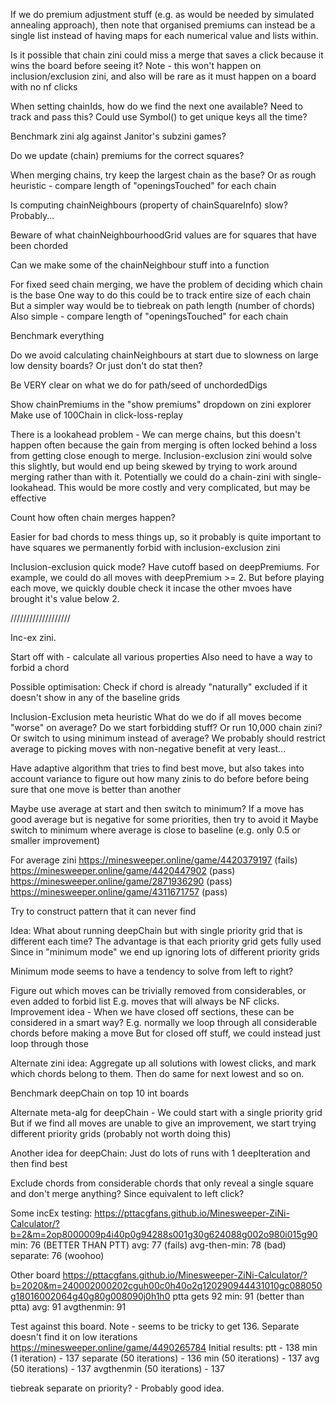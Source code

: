 If we do premium adjustment stuff (e.g. as would be needed by simulated annealing approach), then note that organised premiums can instead be a single list instead of having maps for each numerical value and lists within.

Is it possible that chain zini could miss a merge that saves a click because it wins the board before seeing it?
Note - this won't happen on inclusion/exclusion zini, and also will be rare as it must happen on a board with no nf clicks

When setting chainIds, how do we find the next one available? Need to track and pass this?
Could use Symbol() to get unique keys all the time?

Benchmark zini alg against Janitor's subzini games?

Do we update (chain) premiums for the correct squares?

When merging chains, try keep the largest chain as the base?
Or as rough heuristic - compare length of "openingsTouched" for each chain

Is computing chainNeighbours (property of chainSquareInfo) slow?
Probably...

Beware of what chainNeighbourhoodGrid values are for squares that have been chorded

Can we make some of the chainNeighbour stuff into a function

For fixed seed chain merging, we have the problem of deciding which chain is the base
One way to do this could be to track entire size of each chain
But a simpler way would be to tiebreak on path length (number of chords)
Also simple - compare length of "openingsTouched" for each chain

Benchmark everything

Do we avoid calculating chainNeighbours at start due to slowness on large low density boards?
Or just don't do stat then?

Be VERY clear on what we do for path/seed of unchordedDigs

Show chainPremiums in the "show premiums" dropdown on zini explorer
Make use of 100Chain in click-loss-replay

There is a lookahead problem -
We can merge chains, but this doesn't happen often because the gain from merging is often locked behind a loss from getting close enough to merge.
Inclusion-exclusion zini would solve this slightly, but would end up being skewed by trying to work around merging rather than with it. Potentially we could do a chain-zini with single-lookahead.
This would be more costly and very complicated, but may be effective

Count how often chain merges happen?

Easier for bad chords to mess things up, so it probably is quite important to have squares we permanently forbid with inclusion-exclusion zini

Inclusion-exclusion quick mode?
Have cutoff based on deepPremiums. For example, we could do all moves with deepPremium >= 2. But before playing each move, we quickly double check it incase the other mvoes have brought it's value below 2.

///////////////////

Inc-ex zini.

Start off with - calculate all various properties
Also need to have a way to forbid a chord

Possible optimisation:
Check if chord is already "naturally" excluded if it doesn't show in any of the baseline grids

Inclusion-Exclusion meta heuristic
What do we do if all moves become "worse" on average?
Do we start forbidding stuff?
Or run 10,000 chain zini?
Or switch to using minimum instead of average?
We probably should restrict average to picking moves with non-negative benefit at very least...

Have adaptive algorithm that tries to find best move, but also takes into account variance to figure out how many zinis to do before before being sure that one move is better than another

Maybe use average at start and then switch to minimum?
If a move has good average but is negative for some priorities, then try to avoid it
Maybe switch to minimum where average is close to baseline (e.g. only 0.5 or smaller improvement)

For average zini
https://minesweeper.online/game/4420379197
(fails)
https://minesweeper.online/game/4420447902
(pass)
https://minesweeper.online/game/2871936290
(pass)
https://minesweeper.online/game/4311671757
(pass)

Try to construct pattern that it can never find

Idea:
What about running deepChain but with single priority grid that is different each time?
The advantage is that each priority grid gets fully used
Since in "minimum mode" we end up ignoring lots of different priority grids

Minimum mode seems to have a tendency to solve from left to right?

Figure out which moves can be trivially removed from considerables, or even added to forbid list
E.g. moves that will always be NF clicks.
Improvement idea -
When we have closed off sections, these can be considered in a smart way?
E.g. normally we loop through all considerable chords before making a move
But for closed off stuff, we could instead just loop through those

Alternate zini idea:
Aggregate up all solutions with lowest clicks, and mark which chords belong to them. Then do same for next lowest and so on.

Benchmark deepChain on top 10 int boards

Alternate meta-alg for deepChain -
We could start with a single priority grid
But if we find all moves are unable to give an improvement, we start trying different priority grids
(probably not worth doing this)

Another idea for deepChain:
Just do lots of runs with 1 deepIteration and then find best

Exclude chords from considerable chords that only reveal a single square and don't merge anything?
Since equivalent to left click?

Some incEx testing:
https://pttacgfans.github.io/Minesweeper-ZiNi-Calculator/?b=2&m=2op8000009p4i40p0g94288s001g30g624088g002o980i015g90
min: 76 (BETTER THAN PTT)
avg: 77 (fails)
avg-then-min: 78 (bad)
separate: 76 (woohoo)

Other board
https://pttacgfans.github.io/Minesweeper-ZiNi-Calculator/?b=2020&m=240002000202cguh00c0h40o2q120290944431010gc088050g18016002064g40g80g008090j0h1h0
ptta gets 92
min: 91 (better than ptta)
avg: 91
avgthenmin: 91

Test against this board. Note - seems to be tricky to get 136. Separate doesn't find it on low iterations
https://minesweeper.online/game/4490265784
Initial results:
ptt - 138
min (1 iteration) - 137
separate (50 iterations) - 136
min (50 iterations) - 137
avg (50 iterations) - 137
avgthenmin (50 iterations) - 137

tiebreak separate on priority? - Probably good idea.
